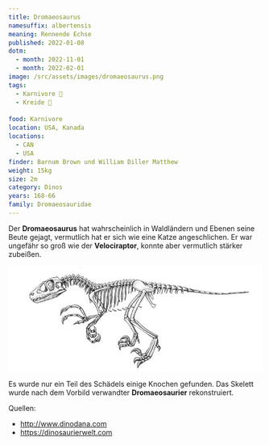 ```yaml
---
title: Dromaeosaurus
namesuffix: albertensis
meaning: Rennende Echse
published: 2022-01-08
dotm:
  - month: 2022-11-01
  - month: 2022-02-01
image: /src/assets/images/dromaeosaurus.png
tags:
  - Karnivore 🥩
  - Kreide 🦴
  
food: Karnivore
location: USA, Kanada
locations:
  - CAN
  - USA
finder: Barnum Brown und William Diller Matthew
weight: 15kg
size: 2m
category: Dinos
years: 168-66
family: Dromaeosauridae
---
```

Der **Dromaeosaurus** hat wahrscheinlich in Waldländern und Ebenen seine Beute gejagt, vermutlich hat er sich wie eine Katze angeschlichen. Er war ungefähr so groß wie der **Velociraptor**, konnte aber vermutlich stärker zubeißen.  

![Dromaeosaurusskelett](/src/assets/images/dromaeosaurus-skelett.jpg)

Es wurde nur ein Teil des Schädels einige Knochen gefunden. Das Skelett wurde nach dem Vorbild verwandter **Dromaeosaurier** rekonstruiert.  

Quellen:[](http://www.dinodana.com)

* <http://www.dinodana.com>
* <https://dinosaurierwelt.com>
